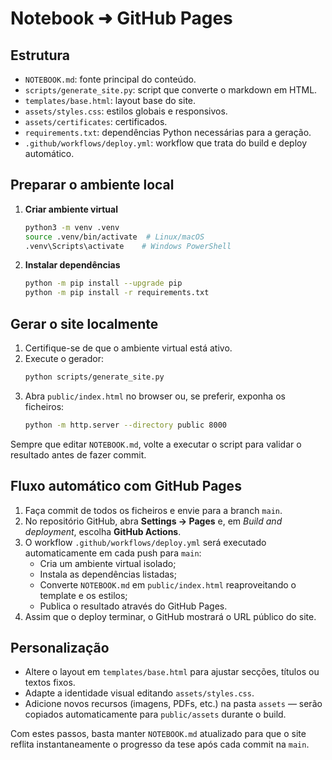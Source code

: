 # Notebook ➜ GitHub Pages

## Estrutura

- `NOTEBOOK.md`: fonte principal do conteúdo.
- `scripts/generate_site.py`: script que converte o markdown em HTML.
- `templates/base.html`: layout base do site.
- `assets/styles.css`: estilos globais e responsivos.
- `assets/certificates`: certificados.
- `requirements.txt`: dependências Python necessárias para a geração.
- `.github/workflows/deploy.yml`: workflow que trata do build e deploy automático.

## Preparar o ambiente local

1. **Criar ambiente virtual**
   ```bash
   python3 -m venv .venv
   source .venv/bin/activate  # Linux/macOS
   .venv\Scripts\activate    # Windows PowerShell
   ```
2. **Instalar dependências**
   ```bash
   python -m pip install --upgrade pip
   python -m pip install -r requirements.txt
   ```

## Gerar o site localmente

1. Certifique-se de que o ambiente virtual está ativo.
2. Execute o gerador:
   ```bash
   python scripts/generate_site.py
   ```
3. Abra `public/index.html` no browser ou, se preferir, exponha os ficheiros:
   ```bash
   python -m http.server --directory public 8000
   ```

Sempre que editar `NOTEBOOK.md`, volte a executar o script para validar o resultado antes de fazer commit.

## Fluxo automático com GitHub Pages

1. Faça commit de todos os ficheiros e envie para a branch `main`.
2. No repositório GitHub, abra **Settings → Pages** e, em _Build and deployment_, escolha **GitHub Actions**.
3. O workflow `.github/workflows/deploy.yml` será executado automaticamente em cada push para `main`:
   - Cria um ambiente virtual isolado;
   - Instala as dependências listadas;
   - Converte `NOTEBOOK.md` em `public/index.html` reaproveitando o template e os estilos;
   - Publica o resultado através do GitHub Pages.
4. Assim que o deploy terminar, o GitHub mostrará o URL público do site.

## Personalização

- Altere o layout em `templates/base.html` para ajustar secções, títulos ou textos fixos.
- Adapte a identidade visual editando `assets/styles.css`.
- Adicione novos recursos (imagens, PDFs, etc.) na pasta `assets` — serão copiados automaticamente para `public/assets` durante o build.

Com estes passos, basta manter `NOTEBOOK.md` atualizado para que o site reflita instantaneamente o progresso da tese após cada commit na `main`.
